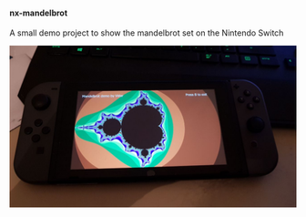 #### nx-mandelbrot

A small demo project to show the mandelbrot set on the Nintendo Switch

![Image](image.jpeg?raw=true "Image")